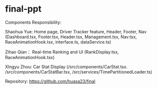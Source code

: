 # final-ppt

Components Responsibility:

Shaohua Yue:  Home page, Driver Tracker feature, Header, Footer, Nav (Dashboard.tsx, Footer.tsx, Header.tsx, Management.tsx, Nav.tsx, RaceAnimationHook.tsx, interface.ts, dataService.ts)

Zihao Qian： Real-time Ranking and UI (RankDisplay.tsx, RaceAnimationHook.tsx)

XIngyu Zhou: Car Stat Display (/src/components/CarStat.tsx. /src/components/CarStatBar.tsx, /src/services/TimePartitionedLoader.ts)

Repository: https://github.com/huasa23/final
